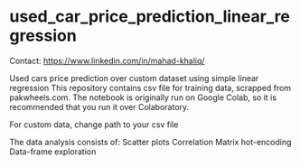 # used_car_price_prediction_linear_regression
Contact:
https://www.linkedin.com/in/mahad-khaliq/

Used cars price prediction over custom dataset using simple linear regression
This repository contains csv file for training data, scrapped from pakwheels.com. The notebook is originally run on Google Colab, so it is recommended that you run it over Colaboratory.

For custom data, change path to your csv file

The data analysis consists of:
  Scatter plots
  Correlation Matrix
  hot-encoding
  Data-frame exploration

